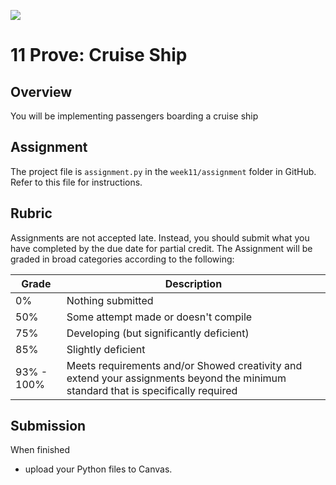 ![](../site/banner.png)

# 11 Prove: Cruise Ship

## Overview

You will be implementing passengers boarding a cruise ship

## Assignment

The project file is `assignment.py` in the `week11/assignment` folder in GitHub.  Refer to this file for instructions.

## Rubric

Assignments are not accepted late. Instead, you should submit what you have completed by the due date for partial credit.
The Assignment will be graded in broad categories according to the following:

| Grade | Description |
|-------|-------------|
| 0% | Nothing submitted |
| 50% | Some attempt made or doesn't compile |
| 75% | Developing (but significantly deficient) |
| 85% | Slightly deficient |
| 93% - 100% | Meets requirements and/or Showed creativity and extend your assignments beyond the minimum standard that is specifically required |

## Submission

When finished

- upload your Python files to Canvas.

